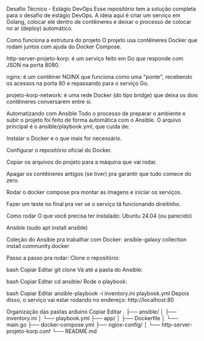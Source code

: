 Desafio Técnico - Estágio DevOps
Esse repositório tem a solução completa para o desafio de estágio DevOps. A ideia aqui é criar um serviço em Golang, colocar ele dentro de contêineres e deixar o processo de colocar no ar (deploy) automático.

Como funciona a estrutura do projeto
O projeto usa contêineres Docker que rodam juntos com ajuda do Docker Compose.

http-server-projeto-korp: é um serviço feito em Go que responde com JSON na porta 8080.

nginx: é um contêiner NGINX que funciona como uma "ponte", recebendo os acessos na porta 80 e repassando para o serviço Go.

projeto-korp-network: é uma rede Docker (do tipo bridge) que deixa os dois contêineres conversarem entre si.

Automatizando com Ansible
Todo o processo de preparar o ambiente e subir o projeto foi feito de forma automática com o Ansible. O arquivo principal é o ansible/playbook.yml, que cuida de:

Instalar o Docker e o que mais for necessário.

Configurar o repositório oficial do Docker.

Copiar os arquivos do projeto para a máquina que vai rodar.

Apagar os contêineres antigos (se tiver) pra garantir que tudo comece do zero.

Rodar o docker compose pra montar as imagens e iniciar os serviços.

Fazer um teste no final pra ver se o serviço tá funcionando direitinho.

Como rodar
O que você precisa ter instalado:
Ubuntu 24.04 (ou parecido)

Ansible (sudo apt install ansible)

Coleção do Ansible pra trabalhar com Docker:
ansible-galaxy collection install community.docker

Passo a passo pra rodar:
Clone o repositório:

bash
Copiar
Editar
git clone <link-do-repo>
Vá até a pasta do Ansible:

bash
Copiar
Editar
cd ansible/
Rode o playbook:

bash
Copiar
Editar
ansible-playbook -i inventory.ini playbook.yml
Depois disso, o serviço vai estar rodando no endereço:
http://localhost:80

Organização das pastas
arduino
Copiar
Editar
.
├── ansible/
│   ├── inventory.ini
│   └── playbook.yml
├── app/
│   ├── Dockerfile
│   └── main.go
├── docker-compose.yml
├── nginx-config/
│   └── http-server-projeto-korp.conf
└── README.md
